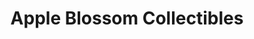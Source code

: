 ---
title: "Apple Blossom Collectibles"
url: /londonderry/apple-blossom-collectibles/
shop: gift
---